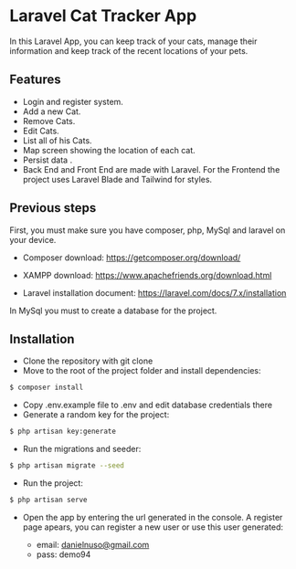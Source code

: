 
# Laravel Cat Tracker App

In this Laravel App, you can keep track of your cats, manage their information and keep track of the recent locations of your pets.

## Features

- Login and register system.
- Add a new Cat.
- Remove Cats.
- Edit Cats.
- List all of his Cats.
- Map screen showing the location of each cat.
- Persist data .
- Back End and Front End are made with Laravel. For the Frontend the project uses Laravel Blade and Tailwind for styles.

## Previous steps

First, you must make sure you have composer, php, MySql and laravel on your device.

- Composer download: https://getcomposer.org/download/

- XAMPP download: https://www.apachefriends.org/download.html

- Laravel installation document: https://laravel.com/docs/7.x/installation

In MySql you must to create a database for the project.


## Installation

- Clone the repository with git clone
- Move to the root of the project folder and install dependencies:

```bash
$ composer install
```

- Copy .env.example file to .env and edit database credentials there
- Generate a random key for the project:

```bash
$ php artisan key:generate
```

- Run the migrations and seeder:

```bash
$ php artisan migrate --seed
```

- Run the project:

```bash
$ php artisan serve
```

- Open the app by entering the url generated in the console. A register page apears, you can register a new user or use this user generated:

    - email: danielnuso@gmail.com
    - pass: demo94






